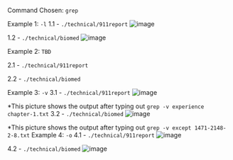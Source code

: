 Command Chosen: `grep`

Example 1: `-l`
1.1 - `./technical/911report`
![image](https://github.com/DirectJava/cs15l-Lab3/assets/122843554/be5361f8-f4b3-41f1-bb4f-895992978d29)

1.2 - `./technical/biomed`
![image](https://github.com/DirectJava/cs15l-Lab3/assets/122843554/25085be4-630b-4dbd-b5b6-c261f9869cb5)

Example 2: `TBD`

2.1 - `./technical/911report`

2.2 - `./technical/biomed`

Example 3: `-v`
3.1 - `./technical/911report`
![image](https://github.com/DirectJava/cs15l-Lab3/assets/122843554/105f3084-e2f7-45da-a0e5-3f036fc85b03)

*This picture shows the output after typing out `grep -v experience chapter-1.txt`
3.2 - `./technical/biomed`
![image](https://github.com/DirectJava/cs15l-Lab3/assets/122843554/add6487a-f31a-4dc9-b55e-b73446d00088)

*This picture shows the output after typing out `grep -v except 1471-2148-2-8.txt`
Example 4: `-o`
4.1 - `./technical/911report`
![image](https://github.com/DirectJava/cs15l-Lab3/assets/122843554/3977b273-8710-4b35-9635-9e61d3389409)

4.2 - `./technical/biomed`
![image](https://github.com/DirectJava/cs15l-Lab3/assets/122843554/d2b1fa25-d9fc-4afe-b728-2a43cbc9a3c4)

